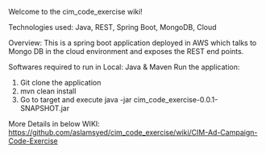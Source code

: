 
Welcome to the cim_code_exercise wiki!

Technologies used: Java, REST, Spring Boot, MongoDB, Cloud

Overview: This is a spring boot application deployed in AWS which talks to Mongo DB in the cloud environment and exposes the REST end points.

Softwares required to run in Local: Java & Maven
Run the application:
1) Git clone the application
2) mvn clean install
3) Go to target and execute java -jar cim_code_exercise-0.0.1-SNAPSHOT.jar

More Details in below WIKI:
https://github.com/aslamsyed/cim_code_exercise/wiki/CIM-Ad-Campaign-Code-Exercise



